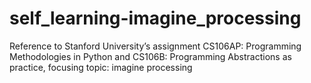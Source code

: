 # self_learning-imagine_processing
Reference to Stanford University’s assignment CS106AP: Programming Methodologies in Python and CS106B: Programming Abstractions as practice, focusing topic:  imagine processing
